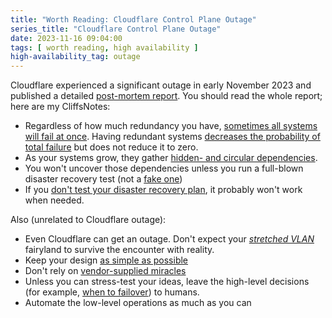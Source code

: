 ```yaml
---
title: "Worth Reading: Cloudflare Control Plane Outage"
series_title: "Cloudflare Control Plane Outage"
date: 2023-11-16 09:04:00
tags: [ worth reading, high availability ]
high-availability_tag: outage
---
```

Cloudflare experienced a significant outage in early November 2023 and published a detailed [post-mortem report](https://blog.cloudflare.com/post-mortem-on-cloudflare-control-plane-and-analytics-outage/). You should read the whole report; here are my CliffsNotes:

* Regardless of how much redundancy you have, [sometimes all systems will fail at once](/2012/10/if-something-can-fail-it-will/). Having redundant systems [decreases the probability of total failure](/2017/09/redundancy-does-not-result-in-resiliency/) but does not reduce it to zero.
* As your systems grow, they gather [hidden- and circular dependencies](/2021/10/circular-dependencies-considered-harmful/).
* You won't uncover those dependencies unless you run a full-blown disaster recovery test (not a [fake one](/2019/09/disaster-recovery-test-faking-another/))
* If you [don't test your disaster recovery plan](/2019/10/disaster-recovery-faking-take-two/), it probably won't work when needed.

Also (unrelated to Cloudflare outage):
<!--more-->
* Even Cloudflare can get an outage. Don't expect your *[stretched VLAN](/series/dr.html#stretched-vlans)* fairyland to survive the encounter with reality.
* Keep your design [as simple as possible](/2021/02/fast-simple-disaster-recovery-solution/)
* Don't rely on [vendor-supplied miracles](/series/dr.html#vendors)
* Unless you can stress-test your ideas, leave the high-level decisions (for example, [when to failover](/2016/05/unexpected-recovery-might-kill-your/)) to humans.
* Automate the low-level operations as much as you can
